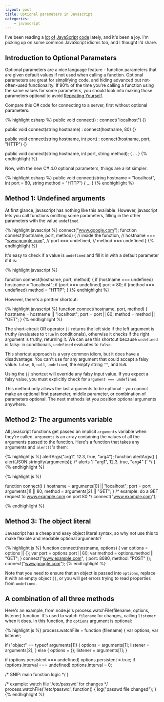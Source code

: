 ```yaml
---
layout: post
title: Optional parameters in Javascript
categories:
    - javascript
---
```

I've been reading a
[lot](http://github.com/creationix/node-router/blob/master/node-router.js)
[of](http://github.com/ry/node_chat/blob/master/server.js)
[JavaScript](http://github.com/caludio/node.xmlrpc-c)
[code](http://github.com/driverdan/node-XMLHttpRequest/blob/master/XMLHttpRequest.js)
lately, and it's been a joy. I'm picking up on some common JavaScript idioms
too, and I thought I'd share.

Introduction to Optional Parameters
-----------------------------------

Optional parameters are a nice language feature - function parameters that are
given default values if not used when calling a function. Optional parameters
are great for simplifying code, and hiding advanced but not-often-used
functionality. If 90% of the time you're calling a function using the same
values for some parameters, you should look into making those parameters
optional to avoid [Repeating Yourself](http://en.wikipedia.org/wiki/DRY).

Compare this C# code for connecting to a server, first without optional parameters:

{% highlight csharp %}
public void connect() 
    : connect("localhost") {}

public void connect(string hostname) 
    : connect(hostname, 80) {} 

public void connect(string hostname, int port) 
    : connect(hostname, port, "HTTP") {}

public void connect(string hostname, int port, string method); { 
    ... 
}
{% endhighlight %}

Now, with the new C# 4.0 optional parameters, things are a lot simpler:

{% highlight csharp %}
public void connect(string hostname = "localhost", 
                    int port = 80, string method = "HTTP") { ... }
{% endhighlight %}

Method 1: Undefined arguments
-----------------------------

At first glance, javascript has nothing like this available. However,
javascript lets you call functions omitting some parameters, filling in the
other parameters with the value `undefined`.

{% highlight javascript %}
connect("www.google.com");
function connect(hostname, port, method) {
     // inside the function, 
     // hostname === "www.google.com", 
     // port === undefined,
     // method === undefined 
}
{% endhighlight %}

It's easy to check if a value is `undefined` and fill it in with a default
parameter if it is:

{% highlight javascript %}

function connect(hostname, port, method) {
    if (hostname === undefined) hostname = "localhost";
    if (port === undefined) port = 80;
    if (method === undefined) method = "HTTP";
}
{% endhighlight %}

However, there's a prettier shortcut:

{% highlight javascript %}
function connect(hostname, port, method) {
    hostname = hostname || "localhost";
    port = port || 80;
    method = method || "GET";
}
{% endhighlight %}

The short-circuit OR operator `||` returns the left side if the left argument
is truthy (evaluates to `true` in conditionals), otherwise it checks if the
right argument is truthy, returning it. We can use this shortcut because
`undefined` is falsy: in conditionals, `undefined` evaluates to `false`.

This shortcut approach is a very common idiom, but it does have a disadvantage:
You can't use for any argument that could accept a falsy value: `false`, `0`,
`null`, `undefined`, the empty string `""`, and `NaN`.

Using the `||` shortcut will override any falsy input value. If you expect a
falsy value, you must explicitly check for `argument === undefined`.

This method only allows the last arguments to be optional - you cannot make an
optional first parameter, middle parameter, or combination of parameters
optional. The next methods let you position optional arguments anywhere.

Method 2: The arguments variable
--------------------------------

All javascript functions get passed an implicit `arguments` variable when
they're called. `arguments` is an array containing the values of all the
arguments passed to the function. Here's a function that takes any arguments
and `alert()`'s them:

{% highlight js %}
alertArgs("arg1", 12.3, true, "arg4");
function alertArgs() {
    alert(JSON.stringify(arguments));
    /* alerts '[ "arg1", 12.3, true, "arg4" ]' */
}
{% endhighlight %}


{% highlight js %}

function connect() {
    hostname = arguments[0] || "localhost";
    port = port arguments[1] || 80;
    method = arguments[2] || "GET";
}
/* example: do a GET request to www.example.com on port 80 */
connect("www.example.com");

{% endhighlight %}

Method 3: The object literal
----------------------------

Javascript has a cheap and easy object literal syntax, so why not use this to
make flexible and readable optional arguments?

{% highlight js %}
function connect(hostname, options) {
    var options = options || {};
    var port = options.port || 80;
    var method = options.method || "GET";
}
connect("www.example.com", { port: 8080, method: "POST" });
connect("www.google.com");
{% endhighlight %}

Note that you need to ensure that an object is passed into `options`,
replace it with an empty object `{}`, or you will get errors trying to read
properties from `undefined`.

A combination of all three methods
----------------------------------

Here's an example, from node.js's process.watchFile(filename, options,
listener) function. It's used to watch `filename` for changes, calling
`listener` when it does. In this function, the `options` argument is
optional:

{% highlight js %}
process.watchFile = function (filename) {
  var options;
  var listener;

  if ("object" == typeof arguments[1]) {
    options = arguments[1];
    listener = arguments[2];
  } else {
    options = {};
    listener = arguments[1];
  }

  if (options.persistent === undefined) options.persistent = true;
  if (options.interval === undefined) options.interval = 0;
  
  /* SNIP: main function logic */
}

/* example: watch file '/etc/passwd' for changes */
process.watchFile('/etc/passwd', function() { 
   log("passwd file changed");
}
{% endhighlight %}
